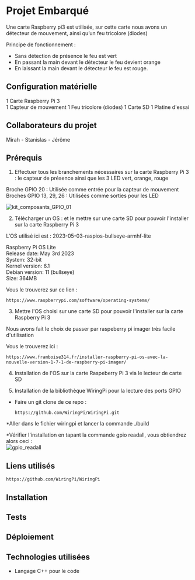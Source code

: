 # Projet Embarqué

Une carte Raspberry pi3 est utilisée, sur cette carte nous avons un détecteur de mouvement, ainsi qu’un feu tricolore (diodes)

Principe de fonctionnement : 
* Sans détection de présence le feu est vert
* En passant la main devant le détecteur le feu devient orange
* En laissant la main devant le détecteur le feu est rouge.


## Configuration matérielle

1 Carte Raspberry Pi 3  
1 Capteur de mouvement
1 Feu tricolore (diodes)
1 Carte SD
1 Platine d'essai

## Collaborateurs du projet
Mirah - Stanislas - Jérôme

## Prérequis
1. Effectuer tous les branchements nécessaires sur la carte Raspberry Pi 3 : le capteur de présence ainsi que les 3 LED vert, orange, rouge 

Broche GPIO 20 : Utilisée comme entrée pour la capteur de mouvement  
Broches GPIO 13, 29, 26 : Utilisées comme sorties pour les LED 

![kit_composants_GPIO_01](https://github.com/JB77860/projet_embarque/assets/50988564/7df59933-a1eb-46ab-991b-3a7e55154b1a)

2. Télécharger un OS : et le mettre sur une carte SD pour pouvoir l'installer sur la carte Raspberry Pi 3
  
L'OS utilisé ici est : 2023-05-03-raspios-bullseye-armhf-lite

Raspberry Pi OS Lite  
Release date: May 3rd 2023  
System: 32-bit  
Kernel version: 6.1  
Debian version: 11 (bullseye)  
Size: 364MB  

Vous le trouverez sur ce lien :  
```
https://www.raspberrypi.com/software/operating-systems/
```

3. Mettre l'OS choisi sur une carte SD pour pouvoir l'installer sur la carte Raspberry Pi 3

Nous avons fait le choix de passer par raspeberry pi imager très facile d'utilisation

Vous le trouverez ici :  
```
https://www.framboise314.fr/installer-raspberry-pi-os-avec-la-nouvelle-version-1-7-1-de-raspberry-pi-imager/
```

4. Installation de l'OS sur la carte Raspeberry Pi 3 via le lecteur de carte SD

5. Installation de la bibliothèque WiringPi pour la lecture des ports GPIO

* Faire un git clone de ce repo :
  ```
  https://github.com/WiringPi/WiringPi.git
  ```
*Aller dans le fichier wiringpi et lancer la commande ./build

*Vérifier l'installation en tapant la commande gpio readall, vous obtiendrez alors ceci :  
![gpio_readall](https://github.com/JB77860/projet_embarque/assets/50988564/55ef0c64-3eff-4617-ad1f-f8e0d4d90df9)


## Liens utilisés

```
https://github.com/WiringPi/WiringPi
```


## Installation



## Tests



## Déploiement


## Technologies utilisées

* Langage C++ pour le code


